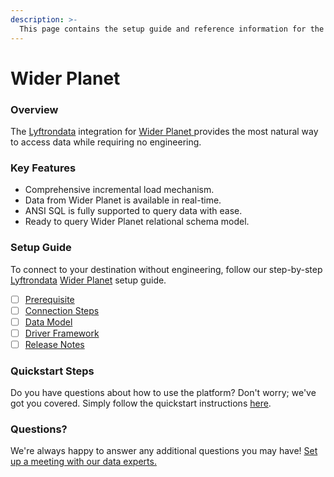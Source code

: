 ```yaml
---
description: >-
  This page contains the setup guide and reference information for the Wider Planet source connector.
---
```


# Wider Planet

### Overview

The [Lyftrondata](https://www.lyftrondata.com/) integration for [Wider Planet](https://www.lyftrondata.com/integration/wider-planet/)[ ](https://www.lyftrondata.com/integration/wider-planet/)provides the most natural way to access data while requiring no engineering.

### Key Features

* Comprehensive incremental load mechanism.
* Data from Wider Planet is available in real-time.&#x20;
* ANSI SQL is fully supported to query data with ease.
* Ready to query Wider Planet relational schema model.

### Setup Guide

To connect to your destination without engineering, follow our step-by-step [Lyftrondata](https://www.lyftrondata.com/)  [Wider Planet](https://www.lyftrondata.com/integration/wider-planet/) setup guide.

* [ ] [Prerequisite](../../marketing-analytics/wider-planet/prerequisite.md)
* [ ] [Connection Steps](../../marketing-analytics/wider-planet/connection-steps.md)
* [ ] [Data Model](../../marketing-analytics/wider-planet/data-model/)
* [ ] [Driver Framework](../../marketing-analytics/wider-planet/driver-framework/)
* [ ] [Release Notes](../../marketing-analytics/wider-planet/release-notes.md)

### Quickstart Steps

Do you have questions about how to use the platform? Don't worry; we've got you covered. Simply follow the quickstart instructions [here](../../../quickstart-steps.md).

### Questions? <a href="#questions" id="questions"></a>

We're always happy to answer any additional questions you may have! [Set up a meeting with our data experts.](https://www.lyftrondata.com/book-a-meeting/)

